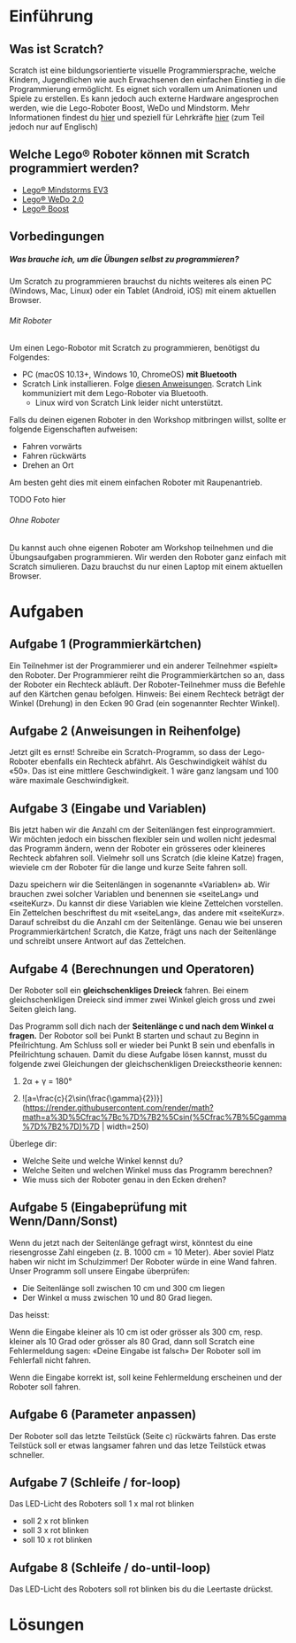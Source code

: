 # Einführung
## Was ist Scratch?
Scratch ist eine bildungsorientierte visuelle Programmiersprache, welche
Kindern, Jugendlichen wie auch Erwachsenen den einfachen Einstieg in die
Programmierung ermöglicht. Es eignet sich vorallem um Animationen und
Spiele zu erstellen. Es kann jedoch auch externe Hardware angesprochen
werden, wie die Lego-Roboter Boost, WeDo und Mindstorm. Mehr
Informationen findest du [hier](https://scratch.mit.edu/about) und
speziell für Lehrkräfte [hier](https://scratch.mit.edu/educators) (zum
Teil jedoch nur auf Englisch)

## Welche Lego® Roboter können mit Scratch programmiert werden?
- [Lego® Mindstorms EV3](https://education.lego.com/de-de/product/mindstorms-ev3)
- [Lego® WeDo 2.0](https://education.lego.com/de-de/product/wedo-2)
- [Lego® Boost](https://www.lego.com/de-ch/product/boost-creative-toolbox-17101)

## Vorbedingungen
##### Was brauche ich, um die Übungen selbst zu programmieren?
Um Scratch zu programmieren brauchst du nichts weiteres als einen PC
(Windows, Mac, Linux) oder ein Tablet (Android, iOS) mit einem aktuellen
Browser.

###### Mit Roboter

Um einen Lego-Robotor mit Scratch zu programmieren, benötigst du
Folgendes:
- PC (macOS 10.13+, Windows 10, ChromeOS) **mit Bluetooth** 
- Scratch Link installieren. Folge
  [diesen Anweisungen](https://scratch.mit.edu/boost). Scratch Link
  kommuniziert mit dem Lego-Roboter via Bluetooth. 
  - Linux wird von Scratch Link leider nicht unterstützt.

Falls du deinen eigenen Roboter in den Workshop mitbringen willst,
sollte er folgende Eigenschaften aufweisen:
- Fahren vorwärts
- Fahren rückwärts
- Drehen an Ort

Am besten geht dies mit einem einfachen Roboter mit Raupenantrieb.

TODO Foto hier


###### Ohne Roboter
Du kannst auch ohne eigenen Roboter am Workshop teilnehmen und die
Übungsaufgaben programmieren. Wir werden den Roboter ganz einfach mit
Scratch simulieren. Dazu brauchst du nur einen Laptop mit einem
aktuellen Browser.

# Aufgaben
## Aufgabe 1 (Programmierkärtchen)
Ein Teilnehmer ist der Programmierer und ein anderer Teilnehmer «spielt»
den Roboter. Der Programmierer reiht die Programmierkärtchen so an, dass
der Roboter ein Rechteck abläuft. Der Roboter-Teilnehmer muss die
Befehle auf den Kärtchen genau befolgen. Hinweis: Bei einem Rechteck
beträgt der Winkel (Drehung) in den Ecken 90 Grad (ein sogenannter
Rechter Winkel).

## Aufgabe 2 (Anweisungen in Reihenfolge)
Jetzt gilt es ernst! Schreibe ein Scratch-Programm, so dass der
Lego-Roboter ebenfalls ein Rechteck abfährt. Als Geschwindigkeit wählst
du «50». Das ist eine mittlere Geschwindigkeit. 1 wäre ganz langsam und
100 wäre maximale Geschwindigkeit.

## Aufgabe 3 (Eingabe und Variablen)
Bis jetzt haben wir die Anzahl cm der Seitenlängen fest einprogrammiert.
Wir möchten jedoch ein bisschen flexibler sein und wollen nicht jedesmal
das Programm ändern, wenn der Roboter ein grösseres oder kleineres
Rechteck abfahren soll. Vielmehr soll uns Scratch (die kleine Katze)
fragen, wieviele cm der Roboter für die lange und kurze Seite fahren
soll.

Dazu speichern wir die Seitenlängen in sogenannte «Variablen» ab. Wir
brauchen zwei solcher Variablen und benennen sie «seiteLang» und
«seiteKurz». Du kannst dir diese Variablen wie kleine Zettelchen
vorstellen. Ein Zettelchen beschriftest du mit «seiteLang», das andere
mit «seiteKurz». Darauf schreibst du die Anzahl cm der Seitenlänge.
Genau wie bei unseren Programmierkärtchen! Scratch, die Katze, frägt uns
nach der Seitenlänge und schreibt unsere Antwort auf das Zettelchen. 

## Aufgabe 4 (Berechnungen und Operatoren)
Der Roboter soll ein **gleichschenkliges Dreieck** fahren. Bei einem
gleichschenkligen Dreieck sind immer zwei Winkel gleich gross und zwei
Seiten gleich lang.


Das Programm soll dich nach der **Seitenlänge c und nach dem Winkel α
fragen.** Der Robotor soll bei Punkt B starten und schaut zu Beginn in
Pfeilrichtung. Am Schluss soll er wieder bei Punkt B sein und ebenfalls
in Pfeilrichtung schauen. Damit du diese Aufgabe lösen kannst, musst du
folgende zwei Gleichungen der gleichschenkligen Dreieckstheorie kennen:

1. 2α + γ = 180°

2. ![a=\frac{c}{2\sin(\frac{\gamma}{2})}](https://render.githubusercontent.com/render/math?math=a%3D%5Cfrac%7Bc%7D%7B2%5Csin(%5Cfrac%7B%5Cgamma%7D%7B2%7D)%7D
   | width=250)

Überlege dir:
- Welche Seite und welche Winkel kennst du?
- Welche Seiten und welchen Winkel muss das Programm berechnen?
- Wie muss sich der Roboter genau in den Ecken drehen?

## Aufgabe 5 (Eingabeprüfung mit Wenn/Dann/Sonst)
Wenn du jetzt nach der Seitenlänge gefragt wirst, könntest du eine
riesengrosse Zahl eingeben (z. B. 1000 cm = 10 Meter). Aber soviel Platz
haben wir nicht im Schulzimmer! Der Roboter würde in eine Wand fahren.
Unser Programm soll unsere Eingabe überprüfen:
* Die Seitenlänge soll zwischen 10 cm und 300 cm liegen
* Der Winkel α muss zwischen 10 und 80 Grad liegen.

Das heisst:

Wenn die Eingabe kleiner als 10 cm ist oder grösser als 300
cm, resp. kleiner als 10 Grad oder grösser als 80 Grad, dann soll
Scratch eine Fehlermeldung sagen: «Deine Eingabe ist falsch» Der Roboter
soll im Fehlerfall nicht fahren.

Wenn die Eingabe korrekt ist, soll keine Fehlermeldung erscheinen und der Roboter soll fahren.

## Aufgabe 6 (Parameter anpassen)
Der Roboter soll das letzte Teilstück (Seite c) rückwärts
fahren. Das erste Teilstück soll er etwas langsamer fahren und das letze
Teilstück etwas schneller.

## Aufgabe 7 (Schleife / for-loop)
Das LED-Licht des Roboters soll 1 x mal rot blinken

- soll 2 x rot blinken
- soll 3 x rot blinken
- soll 10 x rot blinken

## Aufgabe 8 (Schleife / do-until-loop)
Das LED-Licht des Roboters soll rot blinken bis du die Leertaste
drückst.

# Lösungen